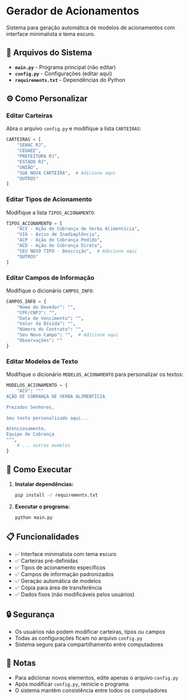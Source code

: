 # Gerador de Acionamentos

Sistema para geração automática de modelos de acionamentos com interface minimalista e tema escuro.

## 📁 Arquivos do Sistema

- **`main.py`** - Programa principal (não editar)
- **`config.py`** - Configurações (editar aqui)
- **`requirements.txt`** - Dependências do Python

## ⚙️ Como Personalizar

### Editar Carteiras
Abra o arquivo `config.py` e modifique a lista `CARTEIRAS`:

```python
CARTEIRAS = [
    "SENAC RJ", 
    "CEDAEE", 
    "PREFEITURA RJ",
    "ESTADO RJ",
    "UNIÃO",
    "SUA NOVA CARTEIRA",  # Adicione aqui
    "OUTROS"
]
```

### Editar Tipos de Acionamento
Modifique a lista `TIPOS_ACIONAMENTO`:

```python
TIPOS_ACIONAMENTO = [
    "ACV - Ação de Cobrança de Verba Alimentícia",
    "VIA - Aviso de Inadimplência", 
    "ACP - Ação de Cobrança Pedido",
    "ACD - Ação de Cobrança Direta",
    "SEU NOVO TIPO - Descrição",  # Adicione aqui
    "OUTROS"
]
```

### Editar Campos de Informação
Modifique o dicionário `CAMPOS_INFO`:

```python
CAMPOS_INFO = {
    "Nome do Devedor": "",
    "CPF/CNPJ": "",
    "Data de Vencimento": "",
    "Valor da Dívida": "",
    "Número do Contrato": "",
    "Seu Novo Campo": "",  # Adicione aqui
    "Observações": ""
}
```

### Editar Modelos de Texto
Modifique o dicionário `MODELOS_ACIONAMENTO` para personalizar os textos:

```python
MODELOS_ACIONAMENTO = {
    "ACV": """
AÇÃO DE COBRANÇA DE VERBA ALIMENTÍCIA

Prezados Senhores,

Seu texto personalizado aqui...

Atenciosamente,
Equipe de Cobrança
""",
    # ... outros modelos
}
```

## 🚀 Como Executar

1. **Instalar dependências:**
   ```bash
   pip install -r requirements.txt
   ```

2. **Executar o programa:**
   ```bash
   python main.py
   ```

## 📋 Funcionalidades

- ✅ Interface minimalista com tema escuro
- ✅ Carteiras pré-definidas
- ✅ Tipos de acionamento específicos
- ✅ Campos de informação padronizados
- ✅ Geração automática de modelos
- ✅ Cópia para área de transferência
- ✅ Dados fixos (não modificáveis pelos usuários)

## 🔒 Segurança

- Os usuários não podem modificar carteiras, tipos ou campos
- Todas as configurações ficam no arquivo `config.py`
- Sistema seguro para compartilhamento entre computadores

## 📝 Notas

- Para adicionar novos elementos, edite apenas o arquivo `config.py`
- Após modificar `config.py`, reinicie o programa
- O sistema mantém consistência entre todos os computadores
